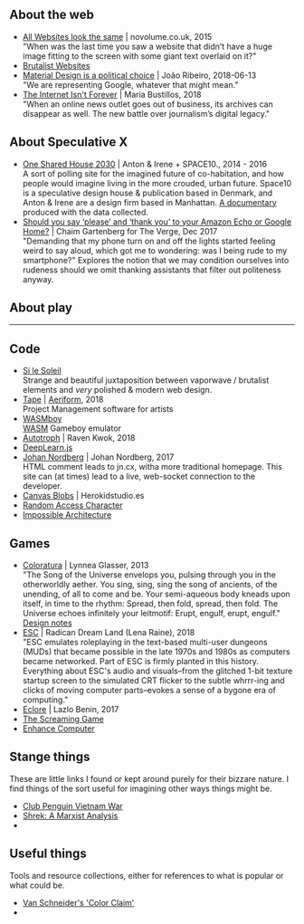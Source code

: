 ## About the web
- [All Websites look the same](http://www.novolume.co.uk/blog/all-websites-look-the-same/) | novolume.co.uk, 2015 <br>
  "When was the last time you saw a website that didn’t have a huge image fitting to the screen with some giant text overlaid on it?"
- [Brutalist Websites](http://brutalistwebsites.com/)
- [Material Design is a political choice](https://www.imaginarycloud.com/blog/material-design-is-a-political-choice/) | João Ribeiro, 2018-06-13 <br>
  "We are representing Google, whatever that might mean."
- [The Internet Isn't Forever](https://longreads.com/2018/02/20/the-internet-isnt-forever/) | Maria Bustillos, 2018 <br>
  "When an online news outlet goes out of business, its archives can disappear as well. The new battle over journalism’s digital legacy."

## About Speculative X
- [One Shared House 2030](http://onesharedhouse2030.com/) | Anton & Irene + SPACE10., 2014 - 2016 <br>
  A sort of polling site for the imagined future of co-habitation, and how people would imagine living in the more crouded, urban future. Space10 is a speculative design house & publication based in Denmark, and Anton & Irene are a design firm based in Manhattan. [A documentary](http://onesharedhouse.com/) produced with the data collected.
- [Should you say ‘please’ and ‘thank you’ to your Amazon Echo or Google Home?](https://www.theverge.com/circuitbreaker/2017/12/10/16751232/) | Chaim Gartenberg for The Verge, Dec 2017 <br>
  "Demanding that my phone turn on and off the lights started feeling weird to say aloud, which got me to wondering: was I being rude to my smartphone?" Explores the notion that we may condition ourselves into rudeness should we omit thanking assistants that filter out politeness anyway.

## About play


---

## Code
- [Si le Soleil](http://silesoleil.com/) <br>
  Strange and beautiful juxtaposition between vaporwave / brutalist elements and _very_ polished & modern web design.
- [Tape](https://aeriform.itch.io/tape) | [Aeriform](https://www.aeriform.io/), 2018 <br>
  Project Management software for artists
- [WASMboy](https://github.com/torch2424/wasmBoy) <br>
  [WASM](https://webassembly.org/) Gameboy emulator
- [Autotroph](https://ravenkwok.tumblr.com/post/173966592255/i-put-together-sort-of-a-autotroph-making-of) | Raven Kwok, 2018
- [DeepLearn.js](https://www.robinwieruch.de/neural-networks-deeplearnjs-javascript/)
- [Johan Nordberg](https://johan-nordberg.com/) | Johan Nordberg, 2017 <br>
  HTML comment leads to jn.cx, witha more traditional homepage. This site can (at times) lead to a live, web-socket connection to the developer.
- [Canvas Blobs](http://www.herokidstudio.es/) | Herokidstudio.es
- [Random Access Character](https://glkitty.itch.io/random-acess-character)
- [Impossible Architecture](https://inconvergent.net/app/impossible-architecture/)

## Games
- [Coloratura](http://www.maderealstories.com/games/Coloratura-twine.html) | Lynnea Glasser, 2013 <br>
 "The Song of the Universe envelops you, pulsing through you in the otherworldly aether. You sing, sing, sing the song of ancients, of the unending, of all to come and be. Your semi-aqueous body kneads upon itself, in time to the rhythm: Spread, then fold, spread, then fold. The Universe echoes infinitely your leitmotif: Erupt, engulf, erupt, engulf." [Design notes](http://blog.maderealstories.com/2013/07/coloratura.html)
- [ESC](https://radicaldreamland.itch.io/esc) | Radican Dream Land (Lena Raine), 2018 <br>
  "ESC emulates roleplaying in the text-based multi-user dungeons (MUDs) that became possible in the late 1970s and 1980s as computers became networked. Part of ESC is firmly planted in this history. Everything about ESC's audio and visuals–from the glitched 1-bit texture startup screen to the simulated CRT flicker to the subtle whrrr-ing and clicks of moving computer parts–evokes a sense of a bygone era of computing."
- [Eclore](https://lazlo.itch.io/eclore) | Lazlo Benin, 2017
- [The Screaming Game](https://www.youtube.com/watch?v=Jw49k6Fa23w)
- [Enhance Computer](https://www.enhance.computer/)


## Stange things
These are little links I found or kept around purely for their bizzare nature. I find things of the sort useful for imagining other ways things might be.
- [Club Penguin Vietnam War](https://www.youtube.com/watch?v=Wl6utFejqOY)
- [Shrek: A Marxist Analysis](https://www.youtube.com/watch?v=pWbaUnbo-_c)
- []()

## Useful things
Tools and resource collections, either for references to what is popular or what could be.
- [Van Schneider's 'Color Claim'](https://www.vanschneider.com/colors)
- []()
